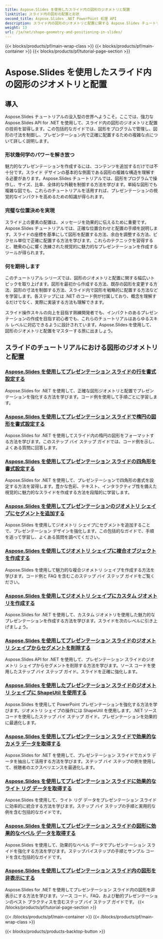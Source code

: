 ```yaml
---
title: Aspose.Slides を使用したスライド内の図形のジオメトリと配置
linktitle: スライド内の図形の配置と形状
second_title: Aspose.Slides .NET PowerPoint 処理 API
description: スライド内の図形のジオメトリと配置に関する Aspose.Slides チュートリアルで、スライドの操作スキルを高めます。図形、その寸法、配置をプログラムで制御する方法を学びます。
weight: 13
url: /ja/net/shape-geometry-and-positioning-in-slides/
---
```


{{< blocks/products/pf/main-wrap-class >}}
{{< blocks/products/pf/main-container >}}
{{< blocks/products/pf/tutorial-page-section >}}

# Aspose.Slides を使用したスライド内の図形のジオメトリと配置


## 導入

Aspose.Slides チュートリアルの没入型の世界へようこそ。ここでは、強力な Aspose.Slides API for .NET を使用して、スライド内の図形のジオメトリと配置の技術を習得します。この包括的なガイドでは、図形をプログラムで管理し、図形の寸法を制御し、プレゼンテーション内で正確に配置するための複雑な点について詳しく説明します。

### 形状幾何学のパワーを解き放つ

魅力的なプレゼンテーションを作成するには、コンテンツを追加するだけでは不十分です。スライド デザインの基本的な側面である図形の複雑な構造を理解する必要があります。Aspose.Slides チュートリアルでは、図形をプログラムで操作し、サイズ、比率、全体的な外観を制御する方法を学びます。単純な図形でも複雑な図でも、これらのチュートリアルを活用すれば、プレゼンテーションの視覚的なインパクトを高めるための知識が得られます。

### 完璧な位置決めを実現

スライド上の要素の配置は、メッセージを効果的に伝えるために重要です。Aspose.Slides チュートリアルでは、正確な位置合わせと配置の手順を説明します。スライドの座標を基準にして図形を配置する方法、余白を調整する方法、ピクセル単位で正確に配置する方法を学びます。これらのテクニックを習得すると、聴衆の心に響く洗練された視覚的に魅力的なプレゼンテーションを作成するツールが得られます。

### 何を期待します

このチュートリアル シリーズでは、図形のジオメトリと配置に関する幅広いトピックを取り上げます。図形を最初から作成する方法、既存の図形を変更する方法、図形の寸法を制御する方法、スライド内で図形を戦略的に配置する方法などを学習します。各ステップには .NET のコード例が付属しており、概念を理解するだけでなく、実際に実装する方法も理解できます。

スライド操作スキルの向上を目指す熟練開発者でも、インパクトのあるプレゼンテーションの作成を目指す初心者でも、これらのチュートリアルはあらゆるスキル レベルに対応できるように設計されています。Aspose.Slides を使用して、図形のジオメトリと配置をマスターする旅に出ましょう。

## スライドのチュートリアルにおける図形のジオメトリと配置
### [Aspose.Slides を使用してプレゼンテーション スライドの行を書式設定する](./formatting-lines/)
Aspose.Slides for .NET を使用して、正確な図形ジオメトリと配置でプレゼンテーションを強化する方法を学びます。コード例を使用して手順ごとに学習します。
### [Aspose.Slides を使用してプレゼンテーション スライドで楕円の図形を書式設定する](./formatting-ellipse-shape/)
Aspose.Slides for .NET を使用してスライド内の楕円の図形をフォーマットする方法を学びます。このステップ バイ ステップ ガイドでは、コード例を示し、よくある質問に回答します。
### [Aspose.Slides を使用してプレゼンテーション スライドの四角形を書式設定する](./formatting-rectangle-shape/)
Aspose.Slides for .NET を使用して、プレゼンテーションで四角形の書式を設定する方法を習得します。豊かな色彩、テキスト、インタラクティブ性を備えた視覚的に魅力的なスライドを作成する方法を段階的に学習します。
### [Aspose.Slides を使用してプレゼンテーションのジオメトリ シェイプにセグメントを追加する](./adding-segments-geometry-shape/)
Aspose.Slides を使用してジオメトリ シェイプにセグメントを追加することで、プレゼンテーション デザインを強化します。この包括的なガイドで、手順を追って学習し、よくある質問を調べてください。
### [Aspose.Slides を使用してジオメトリ シェイプに複合オブジェクトを作成する](./creating-composite-objects-geometry-shape/)
Aspose.Slides を使用して魅力的な複合ジオメトリ シェイプを作成する方法を学びます。コード例と FAQ を含むこのステップ バイ ステップ ガイドをご覧ください。
### [Aspose.Slides を使用してジオメトリ シェイプにカスタム ジオメトリを作成する](./creating-custom-geometry/)
Aspose.Slides for .NET を使用して、カスタム ジオメトリを使用した魅力的なプレゼンテーションを作成する方法を学びます。スライドを次のレベルに引き上げましょう。
### [Aspose.Slides を使用してプレゼンテーション スライドのジオメトリ シェイプからセグメントを削除する](./removing-segments-geometry-shape/)
Aspose.Slides API for .NET を使用して、プレゼンテーション スライドのジオメトリ シェイプからセグメントを削除する方法を学びます。ソース コードを使用したステップ バイ ステップ ガイド。スライドを正確に強化します。
### [Aspose.Slides を使用したプレゼンテーション スライドのジオメトリ シェイプに ShapeUtil を使用する](./using-shapeutil-geometry-shape/)
Aspose.Slides を使用して PowerPoint プレゼンテーションを強化する方法を学びます。ジオメトリ シェイプの操作には ShapeUtil を使用します。.NET ソース コードを使用したステップ バイ ステップ ガイド。プレゼンテーションを効果的に最適化します。
### [Aspose.Slides を使用してプレゼンテーション スライドで効果的なカメラ データを取得する](./getting-effective-camera-data/)
Aspose.Slides for .NET を使用して、プレゼンテーション スライドでカメラ データを抽出して活用する方法を学びます。ステップ バイ ステップの例を使用して、視聴者のエクスペリエンスを最適化します。
### [Aspose.Slides を使用してプレゼンテーション スライドに効果的なライト リグ データを取得する](./getting-effective-light-rig-data/)
Aspose.Slides を使用して、ライト リグ データをプレゼンテーション スライドに効率的に統合する方法を学びます。ステップ バイ ステップの手順と実用的な例を含む包括的なガイドです。
### [Aspose.Slides を使用してプレゼンテーション スライドの図形に効果的なベベル データを取得する](./getting-effective-bevel-data/)
Aspose.Slides を使用して、効果的なベベル データでプレゼンテーション スライドを強化する方法を学びます。ステップバイステップの手順とサンプル コードを含む包括的なガイドです。
### [Aspose.Slides を使用してプレゼンテーション スライド内の図形を非表示にする](./hiding-shapes/)
Aspose.Slides for .NET を使用してプレゼンテーション スライド内の図形を非表示にする方法を学びます。ソース コード、FAQ、および動的プレゼンテーションのベスト プラクティスを含むステップ バイ ステップ ガイドです。
{{< /blocks/products/pf/tutorial-page-section >}}

{{< /blocks/products/pf/main-container >}}
{{< /blocks/products/pf/main-wrap-class >}}

{{< blocks/products/products-backtop-button >}}
